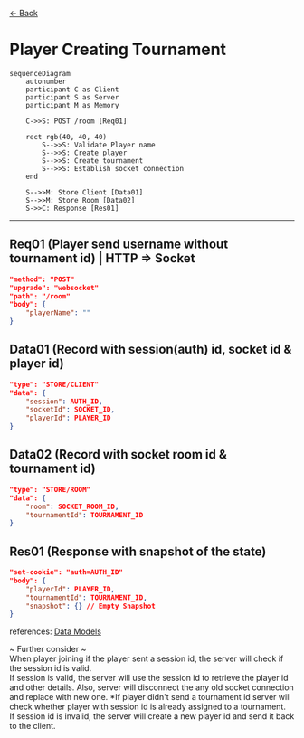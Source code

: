 [<- Back](../index.md)

# Player Creating Tournament

```mermaid
sequenceDiagram
    autonumber
    participant C as Client
    participant S as Server
    participant M as Memory

    C->>S: POST /room [Req01]

    rect rgb(40, 40, 40)
        S-->>S: Validate Player name
        S-->>S: Create player
        S-->>S: Create tournament
        S-->>S: Establish socket connection
    end

    S-->>M: Store Client [Data01]
    S-->>M: Store Room [Data02]
    S->>C: Response [Res01]

```

---

## Req01 (Player send username without tournament id) | HTTP => Socket

```json
"method": "POST"
"upgrade": "websocket"
"path": "/room"
"body": {
    "playerName": ""
}
```

## Data01 (Record with session(auth) id, socket id & player id)

```json
"type": "STORE/CLIENT"
"data": {
    "session": AUTH_ID,
    "socketId": SOCKET_ID,
    "playerId": PLAYER_ID
}
```

## Data02 (Record with socket room id & tournament id)

```json
"type": "STORE/ROOM"
"data": {
    "room": SOCKET_ROOM_ID,
    "tournamentId": TOURNAMENT_ID
}
```

## Res01 (Response with snapshot of the state)

```json
"set-cookie": "auth=AUTH_ID"
"body": {
    "playerId": PLAYER_ID,
    "tournamentId": TOURNAMENT_ID,
    "snapshot": {} // Empty Snapshot
}
```

references: [Data Models](../../../../libs/models/src/lib/sockets)

~ Further consider ~  
When player joining if the player sent a session id, the server will check if the session id is valid.  
If session is valid, the server will use the session id to retrieve the player id and other details. Also, server will disconnect the any old socket connection and replace with new one. \*If player didn't send a tournament id server will check whether player with session id is already assigned to a tournament.  
If session id is invalid, the server will create a new player id and send it back to the client.
